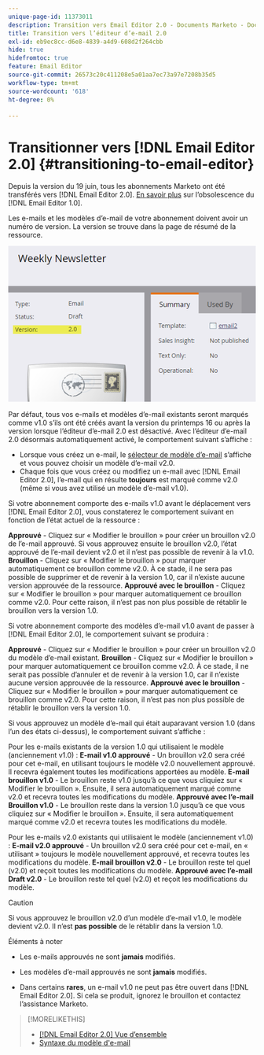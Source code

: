 ```yaml
---
unique-page-id: 11373011
description: Transition vers Email Editor 2.0 - Documents Marketo - Documentation du produit
title: Transition vers l’éditeur d’e-mail 2.0
exl-id: eb9ec8cc-d6e8-4839-a4d9-608d2f264cbb
hide: true
hidefromtoc: true
feature: Email Editor
source-git-commit: 26573c20c411208e5a01aa7ec73a97e7208b35d5
workflow-type: tm+mt
source-wordcount: '618'
ht-degree: 0%

---
```


# Transitionner vers [!DNL Email Editor 2.0] {#transitioning-to-email-editor}

Depuis la version du 19 juin, tous les abonnements Marketo ont été transférés vers [!DNL Email Editor 2.0]. [En savoir plus](https://nation.marketo.com/docs/DOC-7038) sur l’obsolescence du [!DNL Email Editor 1.0].

Les e-mails et les modèles d’e-mail de votre abonnement doivent avoir un numéro de version. La version se trouve dans la page de résumé de la ressource.

![](assets/five-5.png)

Par défaut, tous vos e-mails et modèles d’e-mail existants seront marqués comme v1.0 s’ils ont été créés avant la version du printemps 16 ou après la version lorsque l’éditeur d’e-mail 2.0 est désactivé. Avec l’éditeur d’e-mail 2.0 désormais automatiquement activé, le comportement suivant s’affiche :

* Lorsque vous créez un e-mail, le [sélecteur de modèle d’e-mail](email-template-picker-overview.md) s’affiche et vous pouvez choisir un modèle d’e-mail v2.0.
* Chaque fois que vous créez ou modifiez un e-mail avec [!DNL Email Editor 2.0], l’e-mail qui en résulte **toujours** est marqué comme v2.0 (même si vous avez utilisé un modèle d’e-mail v1.0).

Si votre abonnement comporte des e-mails v1.0 avant le déplacement vers [!DNL Email Editor 2.0], vous constaterez le comportement suivant en fonction de l’état actuel de la ressource :

**Approuvé** - Cliquez sur « Modifier le brouillon » pour créer un brouillon v2.0 de l’e-mail approuvé. Si vous approuvez ensuite le brouillon v2.0, l’état approuvé de l’e-mail devient v2.0 et il n’est pas possible de revenir à la v1.0.
**Brouillon** - Cliquez sur « Modifier le brouillon » pour marquer automatiquement ce brouillon comme v2.0. À ce stade, il ne sera pas possible de supprimer et de revenir à la version 1.0, car il n’existe aucune version approuvée de la ressource.
**Approuvé avec le brouillon** - Cliquez sur « Modifier le brouillon » pour marquer automatiquement ce brouillon comme v2.0. Pour cette raison, il n’est pas non plus possible de rétablir le brouillon vers la version 1.0.

Si votre abonnement comporte des modèles d’e-mail v1.0 avant de passer à [!DNL Email Editor 2.0], le comportement suivant se produira :

**Approuvé** - Cliquez sur « Modifier le brouillon » pour créer un brouillon v2.0 du modèle d’e-mail existant.
**Brouillon** - Cliquez sur « Modifier le brouillon » pour marquer automatiquement ce brouillon comme v2.0. À ce stade, il ne serait pas possible d’annuler et de revenir à la version 1.0, car il n’existe aucune version approuvée de la ressource.
**Approuvé avec le brouillon** - Cliquez sur « Modifier le brouillon » pour marquer automatiquement ce brouillon comme v2.0. Pour cette raison, il n’est pas non plus possible de rétablir le brouillon vers la version 1.0.

Si vous approuvez un modèle d’e-mail qui était auparavant version 1.0 (dans l’un des états ci-dessus), le comportement suivant s’affiche :

Pour les e-mails existants de la version 1.0 qui utilisaient le modèle (anciennement v1.0) :
**E-mail v1.0 approuvé** - Un brouillon v2.0 sera créé pour cet e-mail, en utilisant toujours le modèle v2.0 nouvellement approuvé. Il recevra également toutes les modifications apportées au modèle.
**E-mail brouillon v1.0** - Le brouillon reste v1.0 jusqu’à ce que vous cliquiez sur « Modifier le brouillon ». Ensuite, il sera automatiquement marqué comme v2.0 et recevra toutes les modifications du modèle.
**Approuvé avec l’e-mail Brouillon v1.0** - Le brouillon reste dans la version 1.0 jusqu’à ce que vous cliquiez sur « Modifier le brouillon ». Ensuite, il sera automatiquement marqué comme v2.0 et recevra toutes les modifications du modèle.

Pour les e-mails v2.0 existants qui utilisaient le modèle (anciennement v1.0) :
**E-mail v2.0 approuvé** - Un brouillon v2.0 sera créé pour cet e-mail, en « utilisant » toujours le modèle nouvellement approuvé, et recevra toutes les modifications du modèle.
**E-mail brouillon v2.0** - Le brouillon reste tel quel (v2.0) et reçoit toutes les modifications du modèle.
**Approuvé avec l’e-mail Draft v2.0** - Le brouillon reste tel quel (v2.0) et reçoit les modifications du modèle.

>[!CAUTION]
>
>Si vous approuvez le brouillon v2.0 d’un modèle d’e-mail v1.0, le modèle devient v2.0. Il n’est **pas possible** de le rétablir dans la version 1.0.

Éléments à noter

* Les e-mails approuvés ne sont **jamais** modifiés.

* Les modèles d’e-mail approuvés ne sont **jamais** modifiés.

* Dans certains **rares**, un e-mail v1.0 ne peut pas être ouvert dans [!DNL Email Editor 2.0]. Si cela se produit, ignorez le brouillon et contactez l’assistance Marketo.

>[!MORELIKETHIS]
>
>* [[!DNL Email Editor 2.0] Vue d’ensemble](/help/marketo/product-docs/email-marketing/general/email-editor-2/email-editor-v2-0-overview.md)
>* [Syntaxe du modèle d&#39;e-mail](/help/marketo/product-docs/email-marketing/general/email-editor-2/email-template-syntax.md)
